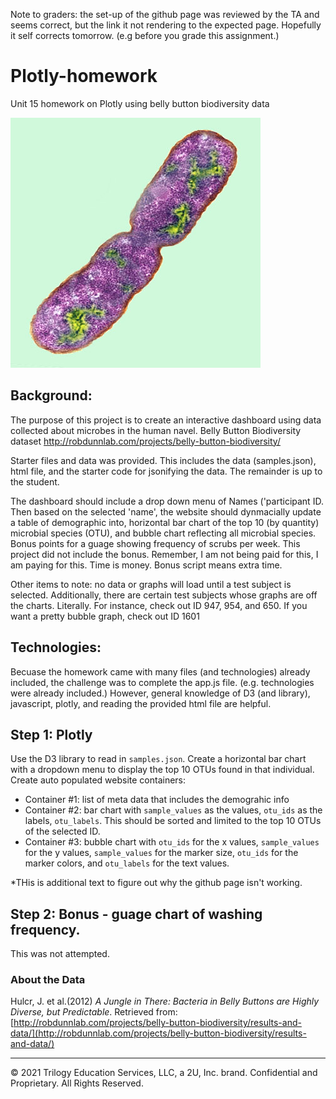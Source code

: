 Note to graders: the set-up of the github page was reviewed by the TA and seems correct, but the link it not rendering to the expected page. Hopefully it self corrects tomorrow. (e.g before you grade this assignment.)

# Plotly-homework
Unit 15 homework on Plotly using belly button biodiversity data

![Bacteria by filterforge.com](Images/bacteria.jpg)

## Background:
The purpose of this project is to create an interactive dashboard using data collected about microbes in the human navel.
Belly Button Biodiversity dataset http://robdunnlab.com/projects/belly-button-biodiversity/

Starter files and data was provided.  This includes the data (samples.json), html file, and the starter code for jsonifying the data.  The remainder is up to the student.

The dashboard should include a drop down menu of Names ('participant ID.  Then based on the selected 'name', the website should dynmacially update a table of demographic into, horizontal bar chart of the top 10 (by quantity) microbial species (OTU), and bubble chart reflecting all microbial species.  Bonus points for a guage showing frequency of scrubs per week.  This project did not include the bonus.  Remember, I am not being paid for this, I am paying for this.  Time is money.  Bonus script means extra time.

Other items to note: no data or graphs will load until a test subject is selected.  Additionally, there are certain test subjects whose graphs are off the charts.  Literally.  For instance, check out ID 947, 954, and 650.  If you want a pretty bubble graph, check out ID 1601

## Technologies:
Becuase the homework came with many files (and technologies) already included, the challenge was to complete the app.js file. (e.g. technologies were already included.) However, general knowledge of D3 (and library), javascript, plotly, and reading the provided html file are helpful.

## Step 1: Plotly

Use the D3 library to read in `samples.json`. Create a horizontal bar chart with a dropdown menu to display the top 10 OTUs found in that individual. Create auto populated website containers:
* Container #1: list of meta data that includes the demograhic info
* Container #2: bar chart with `sample_values` as the values, `otu_ids` as the labels, `otu_labels`.  This should be sorted and limited to the top 10 OTUs of the selected ID.
* Container #3: bubble chart with `otu_ids` for the x values, `sample_values` for the y values, `sample_values` for the marker size, `otu_ids` for the marker colors, and `otu_labels` for the text values.

*THis is additional text to figure out why the github page isn't working.

## Step 2: Bonus - guage chart of washing frequency.
This was not attempted. 

### About the Data

Hulcr, J. et al.(2012) _A Jungle in There: Bacteria in Belly Buttons are Highly Diverse, but Predictable_. Retrieved from: [http://robdunnlab.com/projects/belly-button-biodiversity/results-and-data/](http://robdunnlab.com/projects/belly-button-biodiversity/results-and-data/)

- - -

© 2021 Trilogy Education Services, LLC, a 2U, Inc. brand. Confidential and Proprietary. All Rights Reserved.
